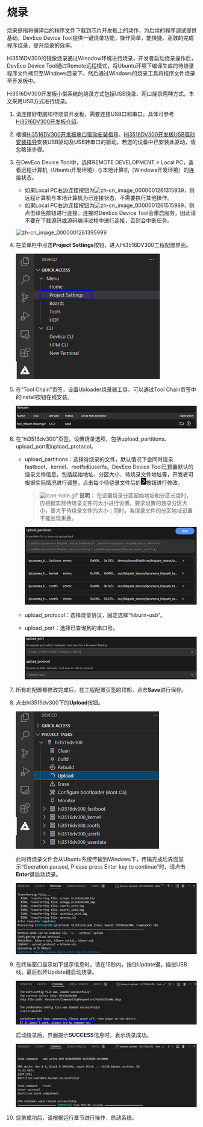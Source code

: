 # 烧录


烧录是指将编译后的程序文件下载到芯片开发板上的动作，为后续的程序调试提供基础。DevEco Device Tool提供一键烧录功能，操作简单，能快捷、高效的完成程序烧录，提升烧录的效率。

Hi3516DV300的镜像烧录通过Winodow环境进行烧录，开发者启动烧录操作后，DevEco Device Tool通过Remote远程模式，将Ubuntu环境下编译生成的待烧录程序文件拷贝至Windows目录下，然后通过Windows的烧录工具将程序文件烧录至开发板中。

Hi3516DV300开发板小型系统的烧录方式包括USB烧录、网口烧录两种方式，本文采用USB方式进行烧录。


1. 请连接好电脑和待烧录开发板，需要连接USB口和串口，具体可参考[Hi3516DV300开发板介绍](https://gitee.com/openharmony/docs/blob/master/zh-cn/device-dev/quick-start/quickstart-lite-introduction-hi3516.md)。

2. 根据[Hi3516DV300开发板串口驱动安装指导](https://gitee.com/link?target=https%3A%2F%2Fdevice.harmonyos.com%2Fcn%2Fdocs%2Fdocumentation%2Fguide%2Fhi3516_hi3518-drivers-0000001050743695)、[Hi3516DV300开发板USB驱动安装指导](https://device.harmonyos.com/cn/docs/documentation/guide/usb_driver-0000001058690393)安装USB驱动及USB转串口的驱动。若您的设备中已安装此驱动，请忽略该步骤。

3. 在DevEco Device Tool中，选择REMOTE DEVELOPMENT &gt; Local PC，查看远程计算机（Ubuntu开发环境）与本地计算机（Windows开发环境）的连接状态。
   - 如果Local PC右边连接按钮为![zh-cn_image_0000001261315939](figures/zh-cn_image_0000001261315939.png)，则远程计算机与本地计算机为已连接状态，不需要执行其他操作。
   - 如果Local PC右边连接按钮为![zh-cn_image_0000001261515989](figures/zh-cn_image_0000001261515989.png)，则点击绿色按钮进行连接。连接时DevEco Device Tool会重启服务，因此请不要在下载源码或源码编译过程中进行连接，否则会中断任务。

   ![zh-cn_image_0000001261395999](figures/zh-cn_image_0000001261395999.png)


4. 在菜单栏中点击**Project Settings**按钮，进入Hi3516DV300工程配置界面。

   ![zh-cn_image_0000001198566364](figures/zh-cn_image_0000001198566364.png)

5. 在“Tool Chain”页签，设置Uploader烧录器工具，可以通过Tool Chain页签中的Install按钮在线安装。
   
   ![zh-cn_image_0000001198566365](figures/zh-cn_image_0000001198566365.png)
   
6. 在“hi3516dv300”页签，设置烧录选项，包括upload_partitions、upload_port和upload_protocol。
   
   - upload_partitions：选择待烧录的文件，默认情况下会同时烧录fastboot、kernel、rootfs和userfs。DevEco Device Tool已预置默认的烧录文件信息，包括起始地址、分区大小、待烧录文件地址等，开发者可根据实际情况进行调整，点击每个待烧录文件后的![zh-cn_image_0000001275592884.png](figures/zh-cn_image_0000001275592884.png)按钮进行修改。
   
     > ![icon-note.gif](public_sys-resources/icon-note.gif) **说明：**
     > 在设置烧录分区起始地址和分区长度时，应根据实际待烧录文件的大小进行设置，要求设置的烧录分区大小，要大于待烧录文件的大小；同时，各烧录文件的分区地址设置不能出现重叠。

     ![zh-cn_image_0000001312778829](figures/zh-cn_image_0000001312778829.png)
   
   - upload_protocol：选择烧录协议，固定选择“hiburn-usb”。
   
   - upload_port：选择已查询到的串口号。
   
     ![zh-cn_image_0000001223190441](figures/zh-cn_image_0000001223190441.png)
   
7. 所有的配置都修改完成后，在工程配置页签的顶部，点击**Save**进行保存。

8. 点击hi3516dv300下的**Upload**按钮。

   ![zh-cn_image_0000001266887264](figures/zh-cn_image_0000001266887264.png)

   此时待烧录文件会从Ubuntu系统传输到Windows下，传输完成后界面显示“Operation paused, Please press Enter key to continue”时，请点击**Enter**键启动烧录。

   ![zh-cn_image_0000001114129426](figures/zh-cn_image_0000001114129426.png)

9. 在终端窗口显示如下提示信息时，请在15秒内，按住Update键，插拔USB线，最后松开Update键启动烧录。

    ![zh-cn_image_0000001326412233.png](figures/zh-cn_image_0000001326412233.png)

    启动烧录后，界面提示**SUCCESS**信息时，表示烧录成功。

    ![zh-cn_image_0000001160649343](figures/zh-cn_image_0000001160649343.png)

10. 烧录成功后，请根据运行章节进行操作，启动系统。